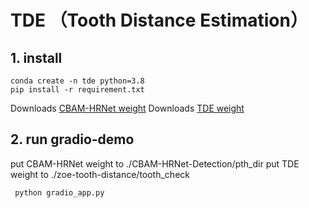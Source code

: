 # TDE （Tooth Distance Estimation）



## 1. install 

```
conda create -n tde python=3.8
pip install -r requirement.txt
```

 Downloads [CBAM-HRNet weight](https://drive.google.com/file/d/1Rd3xevgJqsDL4Gs3WgihZrkgaxSJlVuB/view?usp=sharing)
 Downloads [TDE weight](https://drive.google.com/file/d/1ODmtd1NewZJtJvuueSjOYvP8qEBKzLoV/view?usp=sharing)






## 2. run gradio-demo
put CBAM-HRNet weight to ./CBAM-HRNet-Detection/pth_dir
put TDE weight to ./zoe-tooth-distance/tooth_check

```
 python gradio_app.py
    
```

